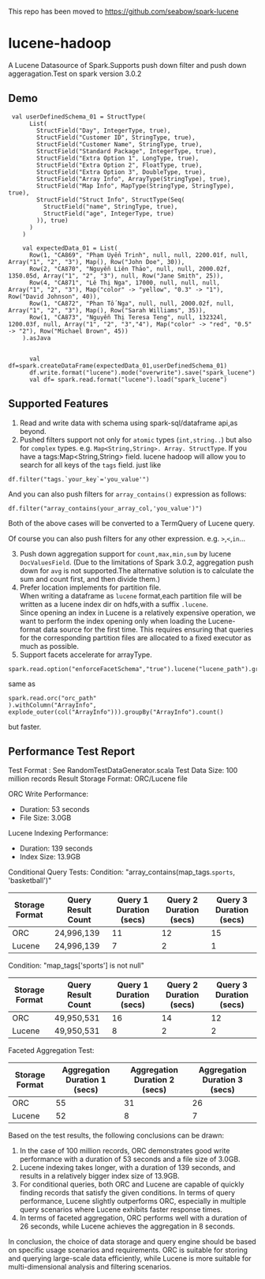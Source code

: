 This repo has been moved to https://github.com/seabow/spark-lucene

# lucene-hadoop
A Lucene Datasource of Spark.Supports push down filter and push down aggeragation.Test on spark version 3.0.2

## Demo
```
 val userDefinedSchema_01 = StructType(
      List(
        StructField("Day", IntegerType, true),
        StructField("Customer ID", StringType, true),
        StructField("Customer Name", StringType, true),
        StructField("Standard Package", IntegerType, true),
        StructField("Extra Option 1", LongType, true),
        StructField("Extra Option 2", FloatType, true),
        StructField("Extra Option 3", DoubleType, true),
        StructField("Array Info", ArrayType(StringType), true),
        StructField("Map Info", MapType(StringType, StringType), true),
        StructField("Struct Info", StructType(Seq(
          StructField("name", StringType, true),
          StructField("age", IntegerType, true)
        )), true)
      )
    )

    val expectedData_01 = List(
      Row(1, "CA869", "Phạm Uyển Trinh", null, null, 2200.01f, null, Array("1", "2", "3"), Map(), Row("John Doe", 30)),
      Row(2, "CA870", "Nguyễn Liên Thảo", null, null, 2000.02f, 1350.05d, Array("1", "2", "3"), null, Row("Jane Smith", 25)),
      Row(4, "CA871", "Lê Thị Nga", 17000, null, null, null, Array("1", "2", "3"), Map("color" -> "yellow", "0.3" -> "1"), Row("David Johnson", 40)),
      Row(1, "CA872", "Phan Tố Nga", null, null, 2000.02f, null, Array("1", "2", "3"), Map(), Row("Sarah Williams", 35)),
      Row(1, "CA873", "Nguyễn Thị Teresa Teng", null, 132324l, 1200.03f, null, Array("1", "2", "3","4"), Map("color" -> "red", "0.5" -> "2"), Row("Michael Brown", 45))
    ).asJava


      val df=spark.createDataFrame(expectedData_01,userDefinedSchema_01)
      df.write.format("lucene").mode("overwrite").save("spark_lucene")
      val df= spark.read.format("lucene").load("spark_lucene")
 ```

## Supported Features
1. Read and write data with schema using spark-sql/dataframe api,as beyond.  
2. Pushed filters support not only for `atomic` types (`int,string..`) but also for `complex` types. e.g. `Map<String,String>. Array. StructType`. 
If you have a tags:Map<String,String> field. lucene hadoop will allow you to search for all keys of the `tags` field.
just like
```
df.filter("tags.`your_key`='you_value'")
```
And you can also push filters for `array_contains()` expression as follows:
```
df.filter("array_contains(your_array_col,'you_value')")
```
Both of the above cases will be converted to a TermQuery of Lucene query.  

Of course you can also push filters for any other expression. e.g. `>`,`<`,`in`...  

3. Push down aggregation support for `count,max,min,sum` by lucene `DocValuesField`. (Due to the limitations of Spark 3.0.2, aggregation push down for `avg` is not supported.The alternative solution is to calculate the sum and count first, and then divide them.)  
4. Prefer location implements for partition file.  
When writing a dataframe as `lucene` format,each partition file will be written as a lucene index dir on hdfs,with a suffix `.lucene`.  
Since opening an index in Lucene is a relatively expensive operation, we want to perform the index opening only when loading the Lucene-format data source for the first time. This requires ensuring that queries for the corresponding partition files are allocated to a fixed executor as much as possible.  
5. Support facets accelerate for arrayType<atomicTypes>.
```
spark.read.option("enforceFacetSchema","true").lucene("lucene_path").groupBy("ArrayInfo").count()
```
same as 
```
spark.read.orc("orc_path"
).withColumn("ArrayInfo", explode_outer(col("ArrayInfo"))).groupBy("ArrayInfo").count()
```
but faster.

## Performance Test Report
Test Format : See RandomTestDataGenerator.scala
Test Data Size: 100 million records
Result Storage Format: ORC/Lucene file

ORC Write Performance:
- Duration: 53 seconds
- File Size: 3.0GB

Lucene Indexing Performance:
- Duration: 139 seconds
- Index Size: 13.9GB

Conditional Query Tests:
Condition: "array_contains(map_tags.`sports`, 'basketball')"

| Storage Format | Query Result Count | Query 1 Duration (secs) | Query 2 Duration (secs) | Query 3 Duration (secs) |
| -------------- | ----------------- | ---------------------- | ---------------------- | ---------------------- |
| ORC            | 24,996,139        | 11                     | 12                     | 15                     |
| Lucene         | 24,996,139        | 7                      | 2                      | 1                      |

Condition: "map_tags['sports'] is not null"

| Storage Format | Query Result Count | Query 1 Duration (secs) | Query 2 Duration (secs) | Query 3 Duration (secs) |
| -------------- | ----------------- |-------------------------| ---------------------- | ---------------------- |
| ORC            | 49,950,531        | 16                      | 14                     | 12                     |
| Lucene         | 49,950,531        | 8                       | 2                      | 2                      |

Faceted Aggregation Test:

| Storage Format | Aggregation Duration 1 (secs) | Aggregation Duration 2 (secs) | Aggregation Duration 3 (secs) |
| -------------- | ---------------------------- | ---------------------------- | ---------------------------- |
| ORC            | 55                           | 31                           | 26                           |
| Lucene         | 52                           | 8                            | 7                            |


Based on the test results, the following conclusions can be drawn:

1. In the case of 100 million records, ORC demonstrates good write performance with a duration of 53 seconds and a file size of 3.0GB.
2. Lucene indexing takes longer, with a duration of 139 seconds, and results in a relatively bigger index size of 13.9GB.
3. For conditional queries, both ORC and Lucene are capable of quickly finding records that satisfy the given conditions. In terms of query performance, Lucene slightly outperforms ORC, especially in multiple query scenarios where Lucene exhibits faster response times.
4. In terms of faceted aggregation, ORC performs well with a duration of 26 seconds, while Lucene achieves the aggregation in 8 seconds.

In conclusion, the choice of data storage and query engine should be based on specific usage scenarios and requirements. ORC is suitable for storing and querying large-scale data efficiently, while Lucene is more suitable for multi-dimensional analysis and filtering scenarios.
